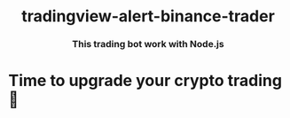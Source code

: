 <h1 align="center">tradingview-alert-binance-trader</h1>

<h3 align="center">
  This trading bot work with Node.js
</h3>

# Time to upgrade your crypto trading 🤔
